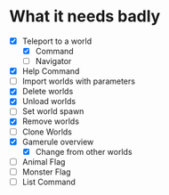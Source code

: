 # What it needs badly
- [X] Teleport to a world
  - [X] Command
  - [ ] Navigator
- [X] Help Command
- [ ] Import worlds with parameters
- [X] Delete worlds
- [X] Unload worlds
- [ ] Set world spawn
- [X] Remove worlds
- [ ] Clone Worlds
- [X] Gamerule overview
  - [X] Change from other worlds
- [ ] Animal Flag
- [ ] Monster Flag
- [ ] List Command